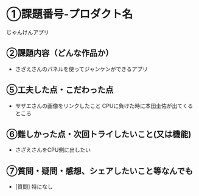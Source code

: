 # ①課題番号-プロダクト名

じゃんけんアプリ

## ②課題内容（どんな作品か）

- さざえさんのパネルを使ってジャンケンができるアプリ



## ⑤工夫した点・こだわった点

- サザエさんの画像をリンクしたこと
CPUに負けた時に本田圭佑が出てくるところ

## ⑥難しかった点・次回トライしたいこと(又は機能)

- さざえさんをCPU側に出したい

## ⑦質問・疑問・感想、シェアしたいこと等なんでも

- [質問]
特になし


